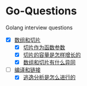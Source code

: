 # Go-Questions
Golang interview questions


- [x] [数组和切片](https://github.com/qcrao/Go-Questions/tree/master/%E6%95%B0%E7%BB%84%E5%92%8C%E5%88%87%E7%89%87)
  - [x] [切片作为函数参数](https://github.com/qcrao/Go-Questions/blob/master/%E6%95%B0%E7%BB%84%E5%92%8C%E5%88%87%E7%89%87/%E5%88%87%E7%89%87%E4%BD%9C%E4%B8%BA%E5%87%BD%E6%95%B0%E5%8F%82%E6%95%B0.md)
  - [x] [切片的容量是怎样增长的](https://github.com/qcrao/Go-Questions/blob/master/%E6%95%B0%E7%BB%84%E5%92%8C%E5%88%87%E7%89%87/%E5%88%87%E7%89%87%E7%9A%84%E5%AE%B9%E9%87%8F%E6%98%AF%E6%80%8E%E6%A0%B7%E5%A2%9E%E9%95%BF%E7%9A%84.md)
  - [x] [数组和切片有什么异同](https://github.com/qcrao/Go-Questions/blob/master/%E6%95%B0%E7%BB%84%E5%92%8C%E5%88%87%E7%89%87/%E6%95%B0%E7%BB%84%E5%92%8C%E5%88%87%E7%89%87%E6%9C%89%E4%BB%80%E4%B9%88%E5%BC%82%E5%90%8C.md)
- [ ] [编译和链接](https://github.com/qcrao/Go-Questions/tree/master/%E7%BC%96%E8%AF%91%E5%92%8C%E9%93%BE%E6%8E%A5)
  - [x] [逃逸分析是怎么进行的](https://github.com/qcrao/Go-Questions/blob/master/%E7%BC%96%E8%AF%91%E5%92%8C%E9%93%BE%E6%8E%A5/%E9%80%83%E9%80%B8%E5%88%86%E6%9E%90%E6%98%AF%E6%80%8E%E4%B9%88%E8%BF%9B%E8%A1%8C%E7%9A%84.md)
